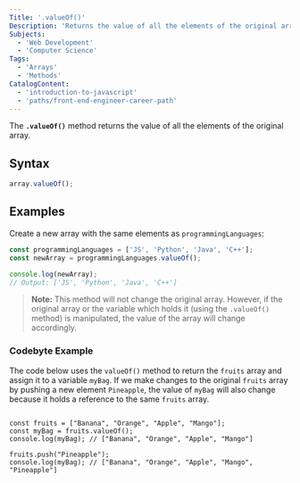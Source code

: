 ```yaml
---
Title: '.valueOf()'
Description: 'Returns the value of all the elements of the original array.'
Subjects:
  - 'Web Development'
  - 'Computer Science'
Tags:
  - 'Arrays'
  - 'Methods'
CatalogContent:
  - 'introduction-to-javascript'
  - 'paths/front-end-engineer-career-path'
---
```


The **`.valueOf()`** method returns the value of all the elements of the original array.

## Syntax

```js
array.valueOf();
```

## Examples

Create a new array with the same elements as `programmingLanguages`:

```js
const programmingLanguages = ['JS', 'Python', 'Java', 'C++'];
const newArray = programmingLanguages.valueOf();

console.log(newArray);
// Output: ['JS', 'Python', 'Java', 'C++']
```

> **Note:** This method will not change the original array. However, if the original array or the variable which holds it (using the `.valueOf()` method) is manipulated, the value of the array will change accordingly.

### Codebyte Example

The code below uses the `valueOf()` method to return the `fruits` array and assign it to a variable `myBag`. If we make changes to the original `fruits` array by pushing a new element `Pineapple`, the value of `myBag` will also change because it holds a reference to the same `fruits` array.

```codebyte/js

const fruits = ["Banana", "Orange", "Apple", "Mango"];
const myBag = fruits.valueOf();
console.log(myBag); // ["Banana", "Orange", "Apple", "Mango"]

fruits.push("Pineapple");
console.log(myBag); // ["Banana", "Orange", "Apple", "Mango", "Pineapple"]

```
